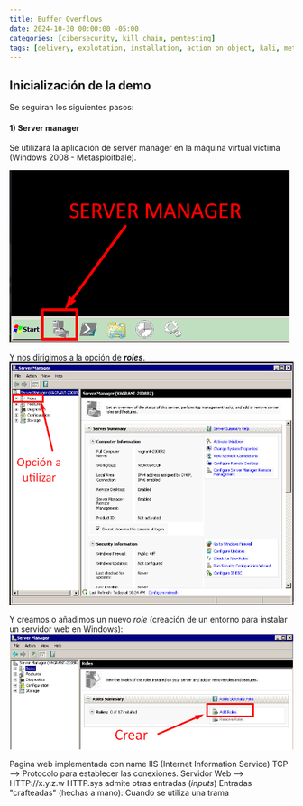 ```yaml
---
title: Buffer Overflows
date: 2024-10-30 00:00:00 -05:00
categories: [cibersecurity, kill chain, pentesting]
tags: [delivery, explotation, installation, action on object, kali, metasploit]  # TAG names should always be lowercase
---
```


## Inicialización de la demo
Se seguiran los siguientes pasos:
#### 1) **Server manager**
Se utilizará la aplicación de server manager en la máquina virtual víctima (Windows 2008 - Metasploitbale).

![alt text](/assets/images/images_post_004/server_manager.png)

Y nos dirigimos a la opción de **_roles_**.
![alt text](/assets/images/images_post_004/roles_option.png)

Y creamos o añadimos un nuevo *role* (creación de un entorno para instalar un servidor web en Windows):
![alt text](/assets/images/images_post_004/add_roles_server.png)

Pagina web implementada con name IIS (Internet Information Service)
TCP --> Protocolo para establecer las conexiones.
Servidor Web --> HTTP://x.y.z.w
HTTP.sys admite otras entradas (_inputs_)
Entradas "crafteadas" (hechas a mano): Cuando se utiliza una trama



